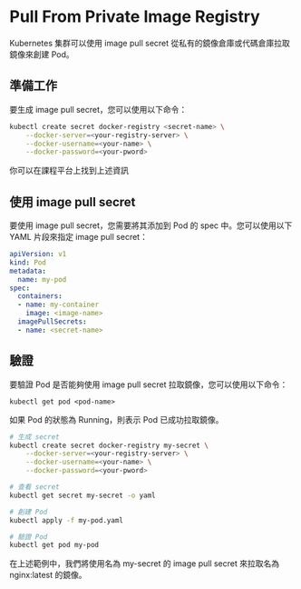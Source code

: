 # Pull From Private Image Registry

Kubernetes 集群可以使用 image pull secret 從私有的鏡像倉庫或代碼倉庫拉取鏡像來創建 Pod。

## 準備工作

要生成 image pull secret，您可以使用以下命令：

```bash
kubectl create secret docker-registry <secret-name> \
    --docker-server=<your-registry-server> \
    --docker-username=<your-name> \
    --docker-password=<your-pword>
```

你可以在課程平台上找到上述資訊

## 使用 image pull secret

要使用 image pull secret，您需要將其添加到 Pod 的 spec 中。您可以使用以下 YAML 片段來指定 image pull secret：

```yaml
apiVersion: v1
kind: Pod
metadata:
  name: my-pod
spec:
  containers:
  - name: my-container
    image: <image-name>
  imagePullSecrets:
  - name: <secret-name>
```

## 驗證

要驗證 Pod 是否能夠使用 image pull secret 拉取鏡像，您可以使用以下命令：

```
kubectl get pod <pod-name>
```

如果 Pod 的狀態為 Running，則表示 Pod 已成功拉取鏡像。

```bash
# 生成 secret
kubectl create secret docker-registry my-secret \
    --docker-server=<your-registry-server> \
    --docker-username=<your-name> \
    --docker-password=<your-pword>

# 查看 secret
kubectl get secret my-secret -o yaml

# 創建 Pod
kubectl apply -f my-pod.yaml

# 驗證 Pod
kubectl get pod my-pod
```

在上述範例中，我們將使用名為 my-secret 的 image pull secret 來拉取名為 nginx:latest 的鏡像。